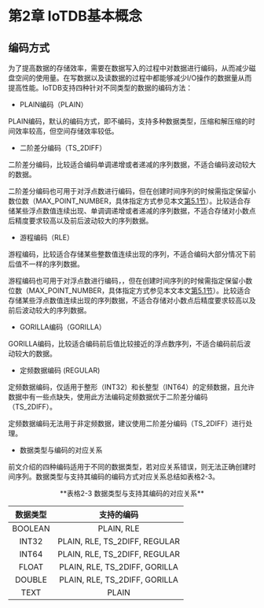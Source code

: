<!--

    Licensed to the Apache Software Foundation (ASF) under one
    or more contributor license agreements.  See the NOTICE file
    distributed with this work for additional information
    regarding copyright ownership.  The ASF licenses this file
    to you under the Apache License, Version 2.0 (the
    "License"); you may not use this file except in compliance
    with the License.  You may obtain a copy of the License at

        http://www.apache.org/licenses/LICENSE-2.0

    Unless required by applicable law or agreed to in writing,
    software distributed under the License is distributed on an
    "AS IS" BASIS, WITHOUT WARRANTIES OR CONDITIONS OF ANY
    KIND, either express or implied.  See the License for the
    specific language governing permissions and limitations
    under the License.

-->

# 第2章 IoTDB基本概念

## 编码方式

为了提高数据的存储效率，需要在数据写入的过程中对数据进行编码，从而减少磁盘空间的使用量。在写数据以及读数据的过程中都能够减少I/O操作的数据量从而提高性能。IoTDB支持四种针对不同类型的数据的编码方法：

* PLAIN编码（PLAIN）

PLAIN编码，默认的编码方式，即不编码，支持多种数据类型，压缩和解压缩的时间效率较高，但空间存储效率较低。

* 二阶差分编码（TS_2DIFF）

二阶差分编码，比较适合编码单调递增或者递减的序列数据，不适合编码波动较大的数据。

二阶差分编码也可用于对浮点数进行编码，但在创建时间序列的时候需指定保留小数位数（MAX_POINT_NUMBER，具体指定方式参见本文[第5.1节](/#/Documents/0.8.0/chap5/sec1)）。比较适合存储某些浮点数值连续出现、单调调递增或者递减的序列数据，不适合存储对小数点后精度要求较高以及前后波动较大的序列数据。

* 游程编码（RLE）

游程编码，比较适合存储某些整数值连续出现的序列，不适合编码大部分情况下前后值不一样的序列数据。

游程编码也可用于对浮点数进行编码，，但在创建时间序列的时候需指定保留小数位数（MAX_POINT_NUMBER，具体指定方式参见本文本文[第5.1节](/#/Documents/0.8.0/chap5/sec1)）。比较适合存储某些浮点数值连续出现的序列数据，不适合存储对小数点后精度要求较高以及前后波动较大的序列数据。

* GORILLA编码（GORILLA）

GORILLA编码，比较适合编码前后值比较接近的浮点数序列，不适合编码前后波动较大的数据。

* 定频数据编码 (REGULAR)

定频数据编码，仅适用于整形（INT32）和长整型（INT64）的定频数据，且允许数据中有一些点缺失，使用此方法编码定频数据优于二阶差分编码（TS_2DIFF）。

定频数据编码无法用于非定频数据，建议使用二阶差分编码（TS_2DIFF）进行处理。

* 数据类型与编码的对应关系

前文介绍的四种编码适用于不同的数据类型，若对应关系错误，则无法正确创建时间序列。数据类型与支持其编码的编码方式对应关系总结如表格2-3。

<center> **表格2-3 数据类型与支持其编码的对应关系**

|数据类型	|支持的编码|
|:---:|:---:|
|BOOLEAN|	PLAIN, RLE|
|INT32	|PLAIN, RLE, TS_2DIFF, REGULAR|
|INT64	|PLAIN, RLE, TS_2DIFF, REGULAR|
|FLOAT	|PLAIN, RLE, TS_2DIFF, GORILLA|
|DOUBLE	|PLAIN, RLE, TS_2DIFF, GORILLA|
|TEXT	|PLAIN|

</center>
